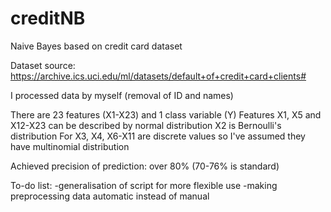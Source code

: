 # creditNB
Naive Bayes based on credit card dataset

Dataset source: https://archive.ics.uci.edu/ml/datasets/default+of+credit+card+clients#

I processed data by myself (removal of ID and names)

There are 23 features (X1-X23) and 1 class variable (Y)
Features X1, X5 and X12-X23 can be described by normal distribution
X2 is Bernoulli's distribution
For X3, X4, X6-X11 are discrete values so I've assumed they have multinomial distribution

Achieved precision of prediction: over 80% (70-76% is standard)

To-do list:
-generalisation of script for more flexible use
-making preprocessing data automatic instead of manual
